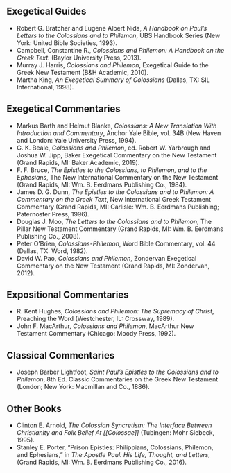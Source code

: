 ## Exegetical Guides
- Robert G. Bratcher and Eugene Albert Nida, _A Handbook on Paul’s Letters to the Colossians and to Philemon_, UBS Handbook Series (New York: United Bible Societies, 1993).
- Campbell, Constantine R., *Colossians and Philemon: A Handbook on the Greek Text*. (Baylor University Press, 2013).
- Murray J. Harris, _Colossians and Philemon_, Exegetical Guide to the Greek New Testament (B&H Academic, 2010).
- Martha King, _An Exegetical Summary of Colossians_ (Dallas, TX: SIL International, 1998).
## Exegetical Commentaries
- Markus Barth and Helmut Blanke, _Colossians: A New Translation With Introduction and Commentary_, Anchor Yale Bible, vol. 34B (New Haven and London: Yale University Press, 1994).
- G. K. Beale, _Colossians and Philemon_, ed. Robert W. Yarbrough and Joshua W. Jipp, Baker Exegetical Commentary on the New Testament (Grand Rapids, MI: Baker Academic, 2019).
- F. F. Bruce, _The Epistles to the Colossians, to Philemon, and to the Ephesians_, The New International Commentary on the New Testament (Grand Rapids, MI: Wm. B. Eerdmans Publishing Co., 1984).
- James D. G. Dunn, _The Epistles to the Colossians and to Philemon: A Commentary on the Greek Text_, New International Greek Testament Commentary (Grand Rapids, MI: Carlisle: Wm. B. Eerdmans Publishing; Paternoster Press, 1996).
- Douglas J. Moo, _The Letters to the Colossians and to Philemon_, The Pillar New Testament Commentary (Grand Rapids, MI: Wm. B. Eerdmans Publishing Co., 2008).
- Peter O’Brien, _Colossians-Philemon_, Word Bible Commentary, vol. 44 (Dallas, TX: Word, 1982).
- David W. Pao, _Colossians and Philemon_, Zondervan Exegetical Commentary on the New Testament (Grand Rapids, MI: Zondervan, 2012).
## Expositional Commentaries
- R. Kent Hughes, _Colossians and Philemon: The Supremacy of Christ_, Preaching the Word (Westchester, IL: Crossway, 1989).
- John F. MacArthur, _Colossians and Philemon_, MacArthur New Testament Commentary (Chicago: Moody Press, 1992).
## Classical Commentaries
- Joseph Barber Lightfoot, _Saint Paul’s Epistles to the Colossians and to Philemon_, 8th Ed. Classic Commentaries on the Greek New Testament (London; New York: Macmillan and Co., 1886).
## Other Books
- Clinton E. Arnold, _The Colossian Syncretism: The Interface Between Christianity and Folk Belief At [[Colossae]]_ (Tubingen: Mohr Siebeck, 1995).
- Stanley E. Porter, “Prison Epistles: Philippians, Colossians, Philemon, and Ephesians,” in _The Apostle Paul: His Life, Thought, and Letters,_ (Grand Rapids, MI: Wm. B. Eerdmans Publishing Co., 2016).